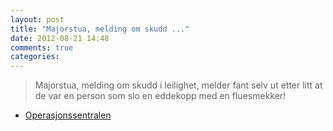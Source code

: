 ```yaml
---
layout: post
title: "Majorstua, melding om skudd ..."
date: 2012-08-21 14:48
comments: true
categories: 
---
```

> Majorstua, melding om skudd i leilighet, melder fant selv ut etter litt at de var en person som slo en eddekopp med en fluesmekker! 
- [Operasjonssentralen](http://twitter.com/oslopolitiops/status/238029914417266688)
